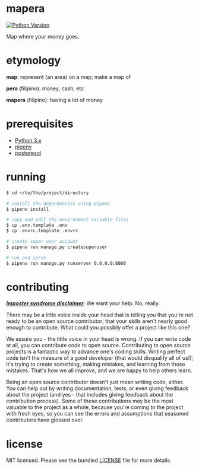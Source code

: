 # mapera

[![Python Version][python-version-image]][python-version-url]

[python-version-image]: https://img.shields.io/badge/python-3.7-blue.svg
[python-version-url]: https://github.com/njncalub/mapera/

Map where your money goes.

# etymology

**map**:
represent (an area) on a map; make a map of

**pera** (filipino):
money, cash, etc

**mapera** (filipino):
having a lot of money

# prerequisites

* [Python 3.x](https://www.python.org/download/releases/3.0/)
* [pipenv](https://github.com/pypa/pipenv)
* [postgresql](https://www.postgresql.org/)

# running

```bash
$ cd ~/to/the/project/directory

# install the dependencies using pipenv
$ pipenv install

# copy and edit the environment variable files
$ cp .env.template .env
$ cp .envrc.template .envrc

# create super user account
$ pipenv run manage.py createsuperuser

# run and serve
$ pipenv run manage.py runserver 0.0.0.0:8000
```

# contributing

***[Imposter syndrome disclaimer](https://github.com/adriennefriend/imposter-syndrome-disclaimer)***: We want your help. No, really.

There may be a little voice inside your head that is telling you that you're not ready to be an open source contributor; that your skills aren't nearly good enough to contribute. What could you possibly offer a project like this one?

We assure you - the little voice in your head is wrong. If you can write code at all, you can contribute code to open source. Contributing to open source projects is a fantastic way to advance one's coding skills. Writing perfect code isn't the measure of a good developer (that would disqualify all of us!); it's trying to create something, making mistakes, and learning from those mistakes. That's how we all improve, and we are happy to help others learn.

Being an open source contributor doesn't just mean writing code, either. You can help out by writing documentation, tests, or even giving feedback about the project (and yes - that includes giving feedback about the contribution process). Some of these contributions may be the most valuable to the project as a whole, because you're coming to the project with fresh eyes, so you can see the errors and assumptions that seasoned contributors have glossed over.

# license

MIT licensed. Please see the bundled [LICENSE](./LICENSE) file for more details.
